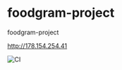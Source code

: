 # foodgram-project
foodgram-project

http://178.154.254.41

![CI](https://github.com/olegenov/foodgram-project/workflows/CI/badge.svg?branch=master&event=push)